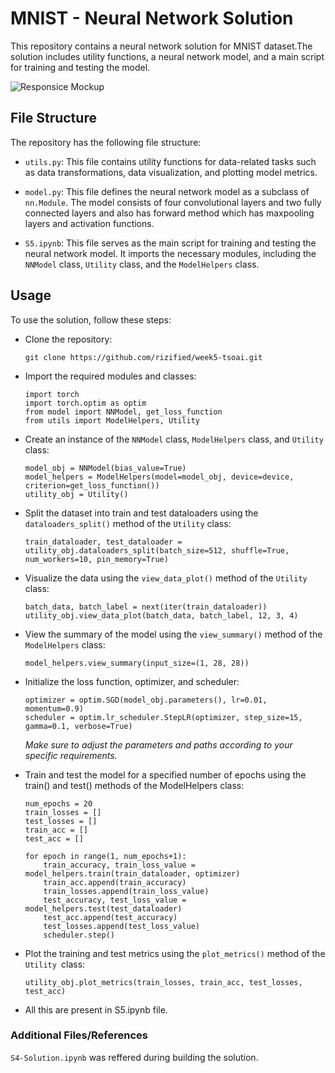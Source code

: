 # MNIST - Neural Network Solution

This repository contains a neural network solution for MNIST dataset.The solution includes utility functions, a neural network model, and a main script for training and testing the model. 

![Responsice Mockup](https://static.javatpoint.com/tutorial/tensorflow/images/mnist-dataset-in-cnn.jpg)

## File Structure

The repository has the following file structure:

- `utils.py`: This file contains utility functions for data-related tasks such as data transformations, data visualization, and plotting model metrics.

- `model.py`: This file defines the neural network model as a subclass of `nn.Module`. The model consists of four convolutional layers and two fully connected layers and also has forward method which has maxpooling layers and activation functions.

- `S5.ipynb`: This file serves as the main script for training and testing the neural network model. It imports the necessary modules, including the `NNModel` class, `Utility` class, and the `ModelHelpers` class.

## Usage
To use the solution, follow these steps:

- Clone the repository:
    
    ```
    git clone https://github.com/rizified/week5-tsoai.git
    ```
- Import the required modules and classes:
    ```
    import torch
    import torch.optim as optim
    from model import NNModel, get_loss_function
    from utils import ModelHelpers, Utility
    ```

- Create an instance of the `NNModel` class, `ModelHelpers` class, and `Utility` class:

    ```
    model_obj = NNModel(bias_value=True)
    model_helpers = ModelHelpers(model=model_obj, device=device, criterion=get_loss_function())
    utility_obj = Utility()
    ```

- Split the dataset into train and test dataloaders using the `dataloaders_split()` method of the `Utility` class:

    ```
    train_dataloader, test_dataloader = utility_obj.dataloaders_split(batch_size=512, shuffle=True, num_workers=10, pin_memory=True)
    ```
- Visualize the data using the `view_data_plot()` method of the `Utility` class:

    ```
    batch_data, batch_label = next(iter(train_dataloader))
    utility_obj.view_data_plot(batch_data, batch_label, 12, 3, 4)
    ```
- View the summary of the model using the `view_summary()` method of the `ModelHelpers` class:

    ```
    model_helpers.view_summary(input_size=(1, 28, 28))
    ```

- Initialize the loss function, optimizer, and scheduler:

    ```
    optimizer = optim.SGD(model_obj.parameters(), lr=0.01, momentum=0.9)
    scheduler = optim.lr_scheduler.StepLR(optimizer, step_size=15, gamma=0.1, verbose=True)
    ````

    _Make sure to adjust the parameters and paths according to your specific requirements._


- Train and test the model for a specified number of epochs using the train() and test() methods of the ModelHelpers class:

    ```
    num_epochs = 20
    train_losses = []
    test_losses = []
    train_acc = []
    test_acc = []

    for epoch in range(1, num_epochs+1):
        train_accuracy, train_loss_value = model_helpers.train(train_dataloader, optimizer)
        train_acc.append(train_accuracy)
        train_losses.append(train_loss_value)
        test_accuracy, test_loss_value = model_helpers.test(test_dataloader)
        test_acc.append(test_accuracy)
        test_losses.append(test_loss_value)
        scheduler.step()
    ```

- Plot the training and test metrics using the `plot_metrics()` method of the `Utility `class:

    ```
   utility_obj.plot_metrics(train_losses, train_acc, test_losses, test_acc)
    ```

- All this are present in S5.ipynb file.

### Additional Files/References
`S4-Solution.ipynb` was reffered during building the solution.
